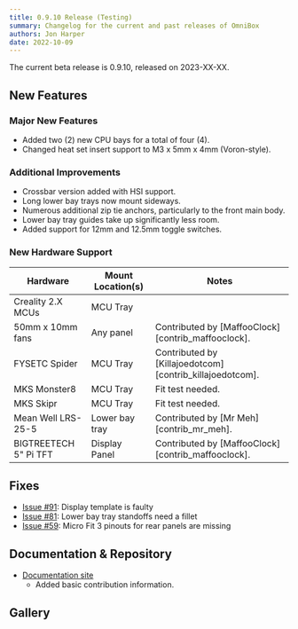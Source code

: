 ```yaml
---
title: 0.9.10 Release (Testing)
summary: Changelog for the current and past releases of OmniBox
authors: Jon Harper
date: 2022-10-09
---
```


The current beta release is 0.9.10, released on 2023-XX-XX.

## New Features

### Major New Features

- Added two (2) new CPU bays for a total of four (4).
- Changed heat set insert support to M3 x 5mm x 4mm (Voron-style).

### Additional Improvements

- Crossbar version added with HSI support.
- Long lower bay trays now mount sideways.
- Numerous additional zip tie anchors, particularly to the front main body.
- Lower bay tray guides take up significantly less room.
- Added support for 12mm and 12.5mm toggle switches.

### New Hardware Support

| Hardware                          | Mount Location(s) | Notes |
|-----------------------------------|-------------------|-------|
| Creality 2.X MCUs                 | MCU Tray          |       |
| 50mm x 10mm fans                  | Any panel         | Contributed by [MaffooClock][contrib_maffooclock]. |
| FYSETC Spider                     | MCU Tray          | Contributed by [Killajoedotcom][contrib_killajoedotcom]. |
| MKS Monster8                      | MCU Tray          | Fit test needed. |
| MKS Skipr                         | MCU Tray          | Fit test needed. |
| Mean Well LRS-25-5                | Lower bay tray    | Contributed by [Mr Meh][contrib_mr_meh]. |
| BIGTREETECH 5" Pi TFT             | Display Panel     | Contributed by [MaffooClock][contrib_maffooclock]. |

## Fixes

- [Issue #91][1]: Display template is faulty
- [Issue #81][2]: Lower bay tray standoffs need a fillet
- [Issue #59][3]: Micro Fit 3 pinouts for rear panels are missing

## Documentation & Repository

- [Documentation site](https://jon-harper.github.io/OmniBox)
    - Added basic contribution information.
<!-- - Assembly Guide -->
<!-- - [Repository](https://github.com/jon-harper/OmniBox) -->
    
## Gallery


[1]: https://github.com/jon-harper/OmniBox/issues/91
[2]: https://github.com/jon-harper/OmniBox/issues/81
[3]: https://github.com/jon-harper/OmniBox/issues/59
